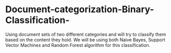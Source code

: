 # Document-categorization-Binary-Classification-
Using document sets of two different categories and will try to classify them based on the content they hold. We will be using both Naive Bayes, Support Vector Machines and Random Forest algorithm for this classification.

